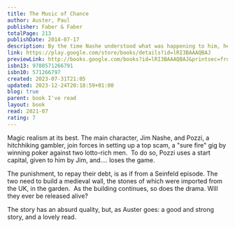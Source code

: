 ```yaml
---
title: The Music of Chance
author: Auster, Paul
publisher: Faber & Faber
totalPage: 213
publishDate: 2014-07-17
description: By the time Nashe understood what was happening to him, he was past the point of wanting it to end... Paul Auster fuses Samuel Beckett, Franz Kafka and The Brothers Grimm in this brilliant and unsettling parable. Following the death of his father, Jim Nashe takes to the open road in pursuit of a life of freedom. But as the money runs out he finds that his sense of disillusionment has only been compounded by his year on the road. However, after picking up Pozzi, a hitchhiking gambler, Nashe finds himself drawn into a dangerous game of high-stakes poker with two eccentric and reclusive millionaires.
link: https://play.google.com/store/books/details?id=lRI3BAAAQBAJ
previewLink: http://books.google.com/books?id=lRI3BAAAQBAJ&printsec=frontcover&dq=Paul+Auster,+The+Music+of+Chance&hl=&as_pt=BOOKS&cd=1&source=gbs_api
isbn13: 9780571266791
isbn10: 571266797
created: 2023-07-31T21:05
updated: 2023-12-24T20:18:59+01:00
blog: true
parent: book I've read
layout: book
read: 2021-07
rating: 7
---
```

  
Magic realism at its best.  The main character, Jim Nashe, and Pozzi, a hitchhiking gambler, join forces in setting up a top scam, a "sure fire" gig by winning poker against two lotto-rich men.  To do so, Pozzi uses a start capital, given to him by Jim, and.... loses the game.  
  
The punishment, to repay their debt, is as if from a Seinfeld episode.  The two need to build a medieval wall, the stones of which were imported from the UK, in the garden.  As the building continues, so does the drama.  Will they ever be released alive?  
  
The story has an absurd quality, but, as Auster goes: a good and strong story, and a lovely read. 